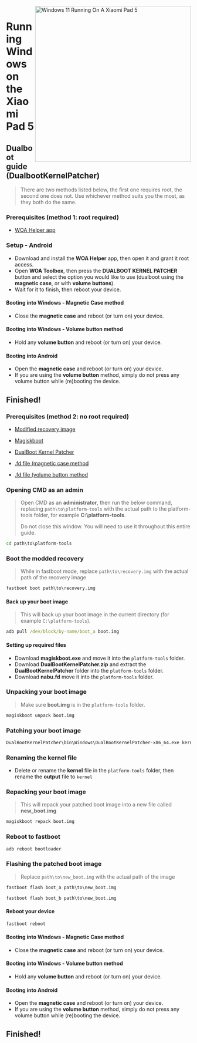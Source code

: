 <img align="right" src="https://raw.githubusercontent.com/erdilS/Port-Windows-11-Xiaomi-Pad-5/main/nabu.png" width="425" alt="Windows 11 Running On A Xiaomi Pad 5">

# Running Windows on the Xiaomi Pad 5

## Dualboot guide (DualbootKernelPatcher)
> There are two methods listed below, the first one requires root, the second one does not. Use whichever method suits you the most, as they both do the same.

### Prerequisites (method 1: root required)
- [WOA Helper app](https://github.com/n00b69/woa-helper/releases/tag/APK)

### Setup - Android
- Download and install the **WOA Helper** app, then open it and grant it root access.
- Open **WOA Toolbox**, then press the **DUALBOOT KERNEL PATCHER** button and select the option you would like to use (dualboot using the **magnetic case**, or with **volume buttons**).
- Wait for it to finish, then reboot your device.

#### Booting into Windows - Magnetic Case method
- Close the **magnetic case** and reboot (or turn on) your device.

#### Booting into Windows - Volume button method
- Hold any **volume button** and reboot (or turn on) your device.

#### Booting into Android
- Open the **magnetic case** and reboot (or turn on) your device.
- If you are using the **volume button** method, simply do not press any volume button while (re)booting the device.

## Finished!


### Prerequisites (method 2: no root required)
- [Modified recovery image](https://github.com/erdilS/Port-Windows-11-Xiaomi-Pad-5/releases/download/1.0/recovery.img)

- [Magiskboot](https://github.com/erdilS/Port-Windows-11-Xiaomi-Pad-5/releases/download/1.0/magiskboot.exe)

- [DualBoot Kernel Patcher](https://github.com/erdilS/Port-Windows-11-Xiaomi-Pad-5/releases/download/1.0/DualBootKernelPatcher.zip)

- [.fd file (magnetic case method](https://github.com/erdilS/Port-Windows-11-Xiaomi-Pad-5/releases/download/1.0/nabu.fd)

- [.fd file (volume button method](https://github.com/erdilS/Port-Windows-11-Xiaomi-Pad-5/releases/download/1.0/nabuVolumebuttons.fd)

### Opening CMD as an admin
> Open CMD as an **administrator**, then run the below command, replacing `path\to\platform-tools` with the actual path to the platform-tools folder, for example **C:\platform-tools**.
>
> Do not close this window. You will need to use it throughout this entire guide.
```cmd
cd path\to\platform-tools
```

### Boot the modded recovery
> While in fastboot mode, replace `path\to\recovery.img` with the actual path of the recovery image
```cmd
fastboot boot path\to\recovery.img
```

#### Back up your boot image
> This will back up your boot image in the current directory (for example `C:\platform-tools`).
```cmd
adb pull /dev/block/by-name/boot_a boot.img
```

#### Setting up required files
- Download **magiskboot.exe** and move it into the `platform-tools` folder.
- Download **DualBootKernelPatcher.zip** and extract the **DualBootKernelPatcher** folder into the `platform-tools` folder.
- Download **nabu.fd** move it into the `platform-tools` folder.

### Unpacking your boot image
> Make sure **boot.img** is in the `platform-tools` folder.
```cmd
magiskboot unpack boot.img
```

### Patching your boot image
```cmd
DualBootKernelPatcher\bin\Windows\DualBootKernelPatcher-x86_64.exe kernel nabu.fd output DualBootKernelPatcher\Config\DualBoot.Sm8150.cfg DualBootKernelPatcher\ShellCode\ShellCode.Nabu.bin
```

### Renaming the kernel file
- Delete or rename the **kernel** file in the `platform-tools` folder, then rename the **output** file to `kernel`

### Repacking your boot image
> This will repack your patched boot image into a new file called **new_boot.img**
```cmd
magiskboot repack boot.img
```

### Reboot to fastboot
```cmd
adb reboot bootloader
```

### Flashing the patched boot image
> Replace `path\to\new_boot.img` with the actual path of the image
```cmd
fastboot flash boot_a path\to\new_boot.img
```
```cmd
fastboot flash boot_b path\to\new_boot.img
```

#### Reboot your device
```cmd
fastboot reboot
```

#### Booting into Windows - Magnetic Case method
- Close the **magnetic case** and reboot (or turn on) your device.

#### Booting into Windows - Volume button method
- Hold any **volume button** and reboot (or turn on) your device.

#### Booting into Android
- Open the **magnetic case** and reboot (or turn on) your device.
- If you are using the **volume button** method, simply do not press any volume button while (re)booting the device.

## Finished!


















